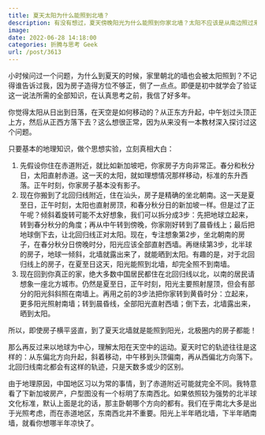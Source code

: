 ```yaml
---
title: 夏天太阳为什么能照到北墙？
description: 有没有想过，夏天傍晚阳光为什么能照到你家北墙？太阳不应该是从南边照过来吗？
image: 
date: 2022-06-28 14:18:00
categories: 折腾与思考 Geek
url: /post/3613
---
```


小时候问过一个问题，为什么到夏天的时候，家里朝北的墙也会被太阳照到？不记得谁告诉过我，因为房子造得方位不够正，侧了一点点。即便是初中就学会了验证这一说法所需的全部知识，在认真思考之前，我信了好多年。

你觉得太阳从日出到日落，在天空是如何移动的？从正东方升起，中午划过头顶正上方，然后从正西方落下去？这么想很正常，因为从来没有一本教材深入探讨过这个问题。

只要基本的地理知识，做个思想实验，立刻真相大白：

1. 先假设你住在赤道附近，就比如新加坡吧，你家房子方向非常正。春分和秋分日，太阳直射赤道。这一天的太阳，就如理想情况那样移动，标准的东升西落。正午时刻，你家房子基本没有影子。
2. 现在你搬到了北回归线附近，住在汕头，房子是精确的坐北朝南。这一天是夏至日，正午时刻，太阳也直射房顶，和春分秋分日的新加坡一样。但是过了正午呢？倾斜着旋转可能不太好想象，我们可以拆分成3步：先把地球立起来，转到春分秋分的角度；再从中午转到傍晚，你家刚好转到了晨昏线上；最后把地球倒下去，让北回归线正对太阳。现在，专注想象第2步，坐北朝南的房子，在春分秋分日傍晚时分，阳光应该全部直射西墙。再继续第3步，北半球的房子，地球一倾斜，北墙就露出来了，就能晒到太阳。有趣的是，对于北回归线上的房子，在夏至日这天，阳光能照到北墙，却完全照不到南墙。
3. 现在回到你真正的家，绝大多数中国居民都住在北回归线以北，以南的居民请想象一座北方城市。仍然是夏至日，正午时刻，阳光主要照射屋顶，但会有部分的阳光斜斜照在南墙上。再用之前的3步法把你家转到黄昏时分：立起来，更多阳光照射南墙；转到晨昏线，全部阳光直射西墙；倒下去，北墙露出来，晒到太阳。

所以，即使房子横平竖直，到了夏天北墙就是能照到阳光，北极圈内的房子都能！

那么再反过来以地球为中心，理解太阳在天空中的运动。夏天时它的轨迹往往是这样的：从东偏北方向升起，斜着移动，中午移到头顶偏南，再从西偏北方向落下。北回归线南北都会有这样的轨迹，只是天数多或少的区别。

由于地理原因，中国地区习以为常的事情，到了赤道附近可能就完全不同。我特意看了下新加坡房产，户型图没有一个标明了东南西北。如果依照较为强势的北半球文化标准，默认上面是北的话，那主卧朝哪个方向的都有。我们在乎南北大多是出于光照考虑，而在赤道地区，东南西北并不重要。阳光上半年晒北墙，下半年晒南墙，就看你想哪半年凉快了。
